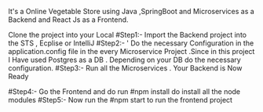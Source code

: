 It's a Online Vegetable Store using Java ,SpringBoot and Microservices as a Backend and React Js as a Frontend.

Clone the project into your Local
#Step1:-
Import the Backend project into the STS , Ecplise or IntelliJ 
#Step2:- '
Do the necessary Configuration in the application.config file in the every Microservice Project .Since in this project I Have used Postgres as a DB .
Depending on your DB do the necessary configuration.
#Step3:-
Run all the Microservices . Your Backend is Now Ready

#Step4:-
Go the Frontend and do run #npm install do install all the node modules 
#Step5:-
Now run the #npm start to run the frontend project
